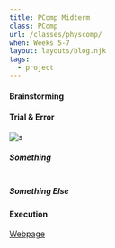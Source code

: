 ```yaml
---
title: PComp Midterm
class: PComp
url: /classes/physcomp/
when: Weeks 5-7
layout: layouts/blog.njk
tags:
  - project
---
```


#### Brainstorming

#### Trial & Error

<div class="img-div">
<div class="img-cont">
  <img class="blog-img" alt="s" src="">
  <h5>
    Something
  </h5>
  </div>
<div class="img-cont">
  <img class="blog-img" alt="" src="">
  <h5>
    Something Else
  </h5>
  </div>
</div>

#### Execution

[Webpage](https://vj-device.glitch.me/)

